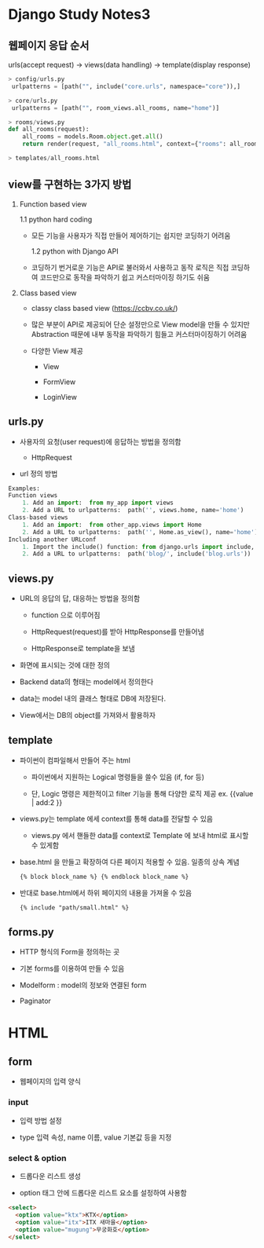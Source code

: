 # Django Study Notes3

## 웹페이지 응답 순서

urls(accept request) -> views(data handling) -> template(display response)

```python
> config/urls.py
 urlpatterns = [path("", include("core.urls", namespace="core")),]

> core/urls.py
 urlpatterns = [path("", room_views.all_rooms, name="home")]

> rooms/views.py
def all_rooms(request):
    all_rooms = models.Room.object.get.all()
    return render(request, "all_rooms.html", context={"rooms": all_rooms})

> templates/all_rooms.html

```

## view를 구현하는 3가지 방법

1. Function based view

   1.1 python hard coding

   - 모든 기능을 사용자가 직접 만들어 제어하기는 쉽지만 코딩하기 어려움

     1.2 python with Django API

   - 코딩하기 번거로운 기능은 API로 불러와서 사용하고 동작 로직은 직접 코딩하여 코드만으로 동작을 파악하기 쉽고 커스터마이징 하기도 쉬움

2. Class based view

   - classy class based view (https://ccbv.co.uk/)

   - 많은 부분이 API로 제공되어 단순 설정만으로 View model을 만들 수 있지만 Abstraction 때문에 내부 동작을 파악하기 힘들고 커스터마이징하기 어려움

   - 다양한 View 제공

     - View

     - FormView

     - LoginView

## urls.py

- 사용자의 요청(user request)에 응답하는 방법을 정의함

  - HttpRequest

- url 정의 방법

```python
Examples:
Function views
    1. Add an import:  from my_app import views
    2. Add a URL to urlpatterns:  path('', views.home, name='home')
Class-based views
    1. Add an import:  from other_app.views import Home
    2. Add a URL to urlpatterns:  path('', Home.as_view(), name='home')
Including another URLconf
    1. Import the include() function: from django.urls import include, path
    2. Add a URL to urlpatterns:  path('blog/', include('blog.urls'))
```

## views.py

- URL의 응답의 답, 대응하는 방법을 정의함

  - function 으로 이루어짐

  - HttpRequest(request)를 받아 HttpResponse를 만들어냄

  - HttpResponse로 template을 보냄

- 화면에 표시되는 것에 대한 정의

- Backend data의 형태는 model에서 정의한다

- data는 model 내의 클래스 형태로 DB에 저장된다.

- View에서는 DB의 object를 가져와서 활용하자

## template

- 파이썬이 컴파일해서 만들어 주는 html

  - 파이썬에서 지원하는 Logical 명령들을 쓸수 있음 (if, for 등)

  - 단, Logic 명령은 제한적이고 filter 기능을 통해 다양한 로직 제공 ex. {{value | add:2 }}

- views.py는 template 에세 context를 통해 data를 전달할 수 있음

  - views.py 에서 핸들한 data를 context로 Template 에 보내 html로 표시할 수 있게함

- base.html 을 만들고 확장하여 다른 페이지 적용할 수 있음. 일종의 상속 계념

  ```html
  {% block block_name %} {% endblock block_name %}
  ```

- 반대로 base.html에서 하위 페이지의 내용을 가져올 수 있음

  ```html
  {% include "path/small.html" %}
  ```

## forms.py

- HTTP 형식의 Form을 정의하는 곳

- 기본 forms를 이용하여 만들 수 있음

- Modelform : model의 정보와 연결된 form

* Paginator

# HTML

## form

- 웹페이지의 입력 양식

### input

- 입력 방법 설정

- type 입력 속성, name 이름, value 기본값 등을 지정

### select & option

- 드롭다운 리스트 생성

- option 태그 안에 드롭다운 리스트 요소를 설정하여 사용함

```html
<select>
  <option value="ktx">KTX</option>
  <option value="itx">ITX 새마을</option>
  <option value="mugung">무궁화호</option>
</select>
```
